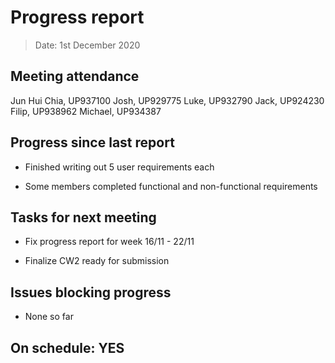 # Progress report

> Date: 1st December 2020

## Meeting attendance

Jun Hui Chia, UP937100
Josh, UP929775
Luke, UP932790
Jack, UP924230
Filip, UP938962
Michael, UP934387

## Progress since last report

* Finished writing out 5 user requirements each

* Some members completed functional and non-functional requirements

## Tasks for next meeting

* Fix progress report for week 16/11 - 22/11

* Finalize CW2 ready for submission

## Issues blocking progress

* None so far

## On schedule: YES
